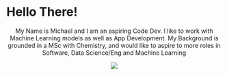 # Hello There!

<p align="center">
  My Name is Michael and I am an aspiring Code Dev. I like to work with Machine Learning models as well as App Development.
  My Background is grounded in a MSc with Chemistry, and would like to aspire to more roles in Software, Data Science/Eng and Machine Learning
</p>

<p align="center">
  
  <a href="https://skillicons.dev">
    <img src="https://skillicons.dev/icons?i=js,html,css,kotlin,py,pytorch,sklearn,tensorflow,selenium,fastapi,flask,gcp,vscode,blender,windows,apple&perline=4" />
  </a>
</p>
